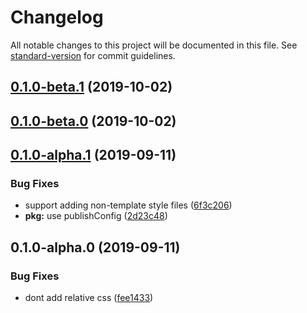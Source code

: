 # Changelog

All notable changes to this project will be documented in this file. See [standard-version](https://github.com/conventional-changelog/standard-version) for commit guidelines.

## [0.1.0-beta.1](https://github.com/nuxt/blueprints/compare/v0.1.0-beta.0...v0.1.0-beta.1) (2019-10-02)

## [0.1.0-beta.0](https://github.com/nuxt/blueprints/compare/v0.1.0-alpha.1...v0.1.0-beta.0) (2019-10-02)

## [0.1.0-alpha.1](https://github.com/nuxt/blueprints/compare/v0.1.0-alpha.0...v0.1.0-alpha.1) (2019-09-11)


### Bug Fixes

* support adding non-template style files ([6f3c206](https://github.com/nuxt/blueprints/commit/6f3c206))
* **pkg:** use publishConfig ([2d23c48](https://github.com/nuxt/blueprints/commit/2d23c48))

## 0.1.0-alpha.0 (2019-09-11)


### Bug Fixes

* dont add relative css ([fee1433](https://github.com/nuxt/blueprints/commit/fee1433))
